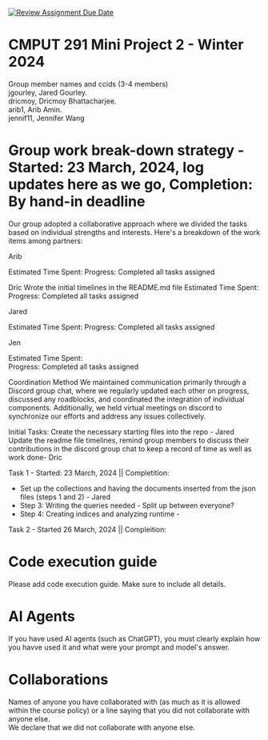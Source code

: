 [![Review Assignment Due Date](https://classroom.github.com/assets/deadline-readme-button-24ddc0f5d75046c5622901739e7c5dd533143b0c8e959d652212380cedb1ea36.svg)](https://classroom.github.com/a/Fozs_Okj)
# CMPUT 291 Mini Project 2 - Winter 2024  
Group member names and ccids (3-4 members)  
  jgourley, Jared Gourley. <br />
  dricmoy, Dricmoy Bhattacharjee.  <br />
  arib1, Arib Amin. <br />
  jennif11, Jennifer Wang <br />

# Group work break-down strategy - Started: 23 March, 2024, log updates here as we go, Completion: By hand-in deadline
Our group adopted a collaborative approach where we divided the tasks based on individual strengths and interests. Here's a breakdown of the work items among partners:

Arib


Estimated Time Spent: 
Progress: Completed all tasks assigned

Dric
Wrote the initial timelines in the README.md file
Estimated Time Spent: 
Progress: Completed all tasks assigned

Jared

Estimated Time Spent: 
Progress: Completed all tasks assigned

Jen

Estimated Time Spent: <br />
Progress: Completed all tasks assigned

Coordination Method 
We maintained communication primarily through a Discord group chat, where we regularly updated each other on progress, discussed any roadblocks, and coordinated the integration of individual components. Additionally, we held virtual meetings on discord to synchronize our efforts and address any issues collectively. 

Initial Tasks:
Create the necessary starting files into the repo - Jared <br />
Update the readme file timelines, remind group members to discuss their contributions in the discord group chat to keep a record of time as well as work done- Dric <br />

Task 1 - Started: 23 March, 2024 || Completition: <br />
- Set up the collections and having the documents inserted from the json files (steps 1 and 2) - Jared <br />
- Step 3: Writing the queries needed - Split up between everyone? <br />
- Step 4: Creating indices and analyzing runtime - 

Task 2 - Started 26 March, 2024 || Compleition: <br />


# Code execution guide
Please add code execution guide. Make sure to include all details.


# AI Agents
If you have used AI agents (such as ChatGPT), you must clearly explain how you havve used it and what were your prompt and model's answer. 

# Collaborations
Names of anyone you have collaborated with (as much as it is allowed within the course policy) or a line saying that you did not collaborate with anyone else.  
We declare that we did not collaborate with anyone else.
